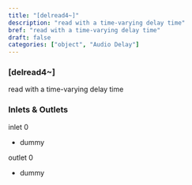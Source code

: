 ```yaml
---
title: "[delread4~]"
description: "read with a time-varying delay time"
bref: "read with a time-varying delay time"
draft: false
categories: ["object", "Audio Delay"]
---
```


### [delread4~]

read with a time-varying delay time

### Inlets & Outlets

inlet 0

 - dummy

outlet 0

 - dummy
 
